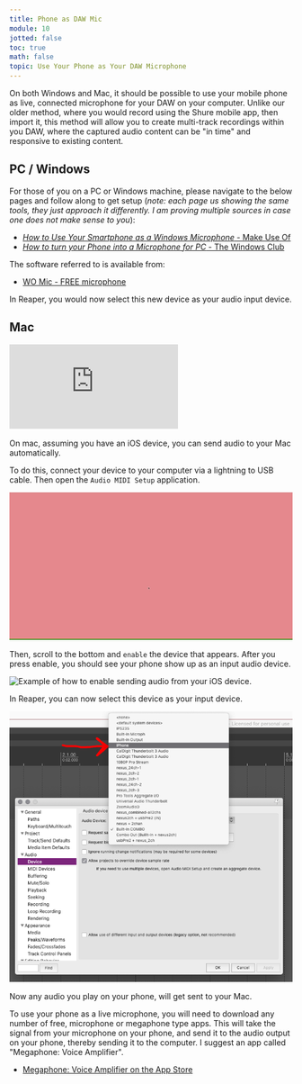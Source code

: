 ```yaml
---
title: Phone as DAW Mic
module: 10
jotted: false
toc: true
math: false
topic: Use Your Phone as Your DAW Microphone
---
```


On both Windows and Mac, it should be possible to use your mobile phone as live, connected microphone for your DAW on your computer. Unlike our older method, where you would record using the Shure mobile app, then import it, this method will allow you to create multi-track recordings within you DAW, where the captured audio content can be "in time" and responsive to existing content.

## PC / Windows

For those of you on a PC or Windows machine, please navigate to the below pages and follow along to get setup (_note: each page us showing the same tools, they just approach it differently. I am proving multiple sources in case one does not make sense to you_):

- [_How to Use Your Smartphone as a Windows Microphone_ - Make Use Of](https://www.makeuseof.com/tag/use-smartphone-windows-microphone/)
- [_How to turn your Phone into a Microphone for PC_ - The Windows Club](https://www.thewindowsclub.com/turn-your-phone-into-a-microphone-for-pc)

The software referred to is available from:

- [WO Mic - FREE microphone](https://wolicheng.com/womic/)

In Reaper, you would now select this new device as your audio input device.

## Mac

<div class="embed-responsive embed-responsive-16by9"><iframe class="embed-responsive-item" src="https://www.youtube.com/embed/_4JANPU-9yo" frameborder="0" allow="accelerometer; autoplay; encrypted-media; gyroscope; picture-in-picture" allowfullscreen></iframe></div>


On mac, assuming you have an iOS device, you can send audio to your Mac automatically.

To do this, connect your device to your computer via a lightning to USB cable. Then open the `Audio MIDI Setup` application.

![Example of opening the Audio MIDI Setup app](../imgs/open-audio-midi.gif "Example of opening the Audio MIDI Setup app")

Then, scroll to the bottom and `enable` the device that appears. After you press enable, you should see your phone show up as an input audio device.

![Example of how to enable sending audio from your iOS device.](../imgs/enable-ios.gif "Example of how to enable sending audio from your iOS device")

In Reaper, you can now select this device as your input device.

![iPhone as Audio Device in Reaper](../imgs/iphone-as-audio-device.png "iPhone as Audio Device in Reaper")

Now any audio you play on your phone, will get sent to your Mac.

To use your phone as a live microphone, you will need to download any number of free, microphone or megaphone type apps. This will take the signal from your microphone on your phone, and send it to the audio output on your phone, thereby sending it to the computer. I suggest an app called "Megaphone: Voice Amplifier".

- [‎Megaphone: Voice Amplifier on the App Store](https://apps.apple.com/us/app/megaphone-voice-amplifier/id304955183)
